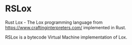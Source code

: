 # RSLox

Rust Lox - The Lox programming language from https://www.craftinginterpreters.com/ implemented in Rust.

RSLox is a bytecode Virtual Machine implementation of Lox.

